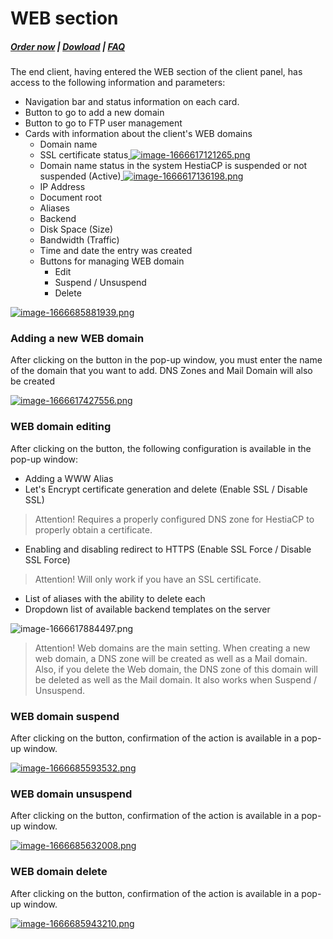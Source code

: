 # WEB section

#####  [Order now](https://panel.puqcloud.com/index.php?rp=/store/whmcs-module-hestiacp) | [Dowload](https://download.puqcloud.com/WHMCS/servers/PUQ_WHMCS-HestiaCP/) | [FAQ](https://faq.puqcloud.com/)

The end client, having entered the WEB section of the client panel, has access to the following information and parameters:

- Navigation bar and status information on each card.
- Button to go to add a new domain
- Button to go to FTP user management
- Cards with information about the client's WEB domains 
    - Domain name
    - SSL certificate status[ ![image-1666617121265.png](https://doc.puq.info/uploads/images/gallery/2022-10/scaled-1680-/image-1666617121265.png)](https://doc.puq.info/uploads/images/gallery/2022-10/image-1666617121265.png)
    - Domain name status in the system HestiaCP is suspended or not suspended (Active)[ ![image-1666617136198.png](https://doc.puq.info/uploads/images/gallery/2022-10/scaled-1680-/image-1666617136198.png)](https://doc.puq.info/uploads/images/gallery/2022-10/image-1666617136198.png)
    - IP Address
    - Document root
    - Aliases
    - Backend
    - Disk Space (Size)
    - Bandwidth (Traffic)
    - Time and date the entry was created
    - Buttons for managing WEB domain 
        - Edit
        - Suspend / Unsuspend
        - Delete

[![image-1666685881939.png](https://doc.puq.info/uploads/images/gallery/2022-10/scaled-1680-/image-1666685881939.png)](https://doc.puq.info/uploads/images/gallery/2022-10/image-1666685881939.png)

### Adding a new WEB domain

After clicking on the button in the pop-up window, you must enter the name of the domain that you want to add. DNS Zones and Mail Domain will also be created

[![image-1666617427556.png](https://doc.puq.info/uploads/images/gallery/2022-10/scaled-1680-/image-1666617427556.png)](https://doc.puq.info/uploads/images/gallery/2022-10/image-1666617427556.png)

### WEB domain editing

After clicking on the button, the following configuration is available in the pop-up window:

- Adding a WWW Alias
- Let's Encrypt certificate generation and delete (Enable SSL / Disable SSL)  
>Attention! Requires a properly configured DNS zone for HestiaCP to properly obtain a certificate.
- Enabling and disabling redirect to HTTPS (Enable SSL Force / Disable SSL Force) 
>Attention! Will only work if you have an SSL certificate.
- List of aliases with the ability to delete each
- Dropdown list of available backend templates on the server

![image-1666617884497.png](https://doc.puq.info/uploads/images/gallery/2022-10/scaled-1680-/image-1666617884497.png)

>Attention! Web domains are the main setting. When creating a new web domain, a DNS zone will be created as well as a Mail domain. Also, if you delete the Web domain, the DNS zone of this domain will be deleted as well as the Mail domain. It also works when Suspend / Unsuspend.

### WEB domain suspend

After clicking on the button, confirmation of the action is available in a pop-up window.

[![image-1666685593532.png](https://doc.puq.info/uploads/images/gallery/2022-10/scaled-1680-/image-1666685593532.png)](https://doc.puq.info/uploads/images/gallery/2022-10/image-1666685593532.png)

### WEB domain unsuspend 

After clicking on the button, confirmation of the action is available in a pop-up window.

[![image-1666685632008.png](https://doc.puq.info/uploads/images/gallery/2022-10/scaled-1680-/image-1666685632008.png)](https://doc.puq.info/uploads/images/gallery/2022-10/image-1666685632008.png)

### WEB domain delete

After clicking on the button, confirmation of the action is available in a pop-up window.

[![image-1666685943210.png](https://doc.puq.info/uploads/images/gallery/2022-10/scaled-1680-/image-1666685943210.png)](https://doc.puq.info/uploads/images/gallery/2022-10/image-1666685943210.png)
